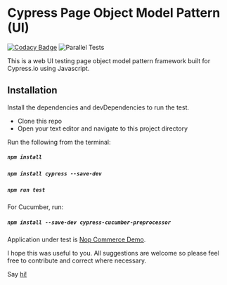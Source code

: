 # Cypress Page Object Model Pattern (UI)
[![Codacy Badge](https://api.codacy.com/project/badge/Grade/82114c3232e84038b6dfbf66cfe01360)](https://www.codacy.com/manual/bidemiajala/cy-ui-framework?utm_source=github.com&amp;utm_medium=referral&amp;utm_content=bidemiajala/cy-ui-framework&amp;utm_campaign=Badge_Grade)  ![Parallel Tests](https://github.com/bidemiajala/cy-ui-framework/workflows/Parallel%20Tests/badge.svg)


This is a web UI testing page object model pattern framework built for Cypress.io using Javascript.

## Installation
Install the dependencies and devDependencies to run the test.
- Clone this repo
- Open your text editor and navigate to this project directory

Run the following from the terminal:

##### `npm install`
##### `npm install cypress --save-dev`
##### `npm run test`

For Cucumber, run:
##### `npm install --save-dev cypress-cucumber-preprocessor`

Application under test is [Nop Commerce Demo](https://admin-demo.nopcommerce.com).

I hope this was useful to you. All suggestions are welcome so please feel free to contribute and correct where necessary.

Say [hi!](https://bidemi.xyz)